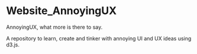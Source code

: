 # Website_AnnoyingUX
AnnoyingUX, what more is there to say.

A repository to learn, create and tinker with annoying UI and UX ideas using d3.js.
